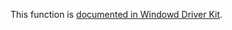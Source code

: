 This function is [documented in Windowd Driver Kit](https://learn.microsoft.com/en-us/previous-versions/mt812581%28v%3dvs.85%29).

